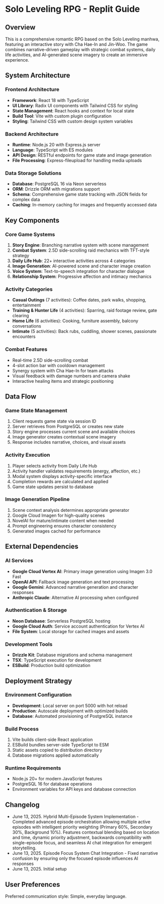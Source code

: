 # Solo Leveling RPG - Replit Guide

## Overview

This is a comprehensive romantic RPG based on the Solo Leveling manhwa, featuring an interactive story with Cha Hae-In and Jin-Woo. The game combines narrative-driven gameplay with strategic combat systems, daily life activities, and AI-generated scene imagery to create an immersive experience.

## System Architecture

### Frontend Architecture
- **Framework**: React 18 with TypeScript
- **UI Library**: Radix UI components with Tailwind CSS for styling
- **State Management**: React hooks and context for local state
- **Build Tool**: Vite with custom plugin configuration
- **Styling**: Tailwind CSS with custom design system variables

### Backend Architecture
- **Runtime**: Node.js 20 with Express.js server
- **Language**: TypeScript with ES modules
- **API Design**: RESTful endpoints for game state and image generation
- **File Processing**: Express-fileupload for handling media uploads

### Data Storage Solutions
- **Database**: PostgreSQL 16 via Neon serverless
- **ORM**: Drizzle ORM with migrations support
- **Schema**: Comprehensive game state tracking with JSON fields for complex data
- **Caching**: In-memory caching for images and frequently accessed data

## Key Components

### Core Game Systems
1. **Story Engine**: Branching narrative system with scene management
2. **Combat System**: 2.5D side-scrolling raid mechanics with TFT-style strategy
3. **Daily Life Hub**: 22+ interactive activities across 4 categories
4. **Image Generation**: AI-powered scene and character image creation
5. **Voice System**: Text-to-speech integration for character dialogue
6. **Relationship System**: Progressive affection and intimacy mechanics

### Activity Categories
- **Casual Outings** (7 activities): Coffee dates, park walks, shopping, entertainment
- **Training & Hunter Life** (4 activities): Sparring, raid footage review, gate clearing
- **Home Life** (6 activities): Cooking, furniture assembly, balcony conversations
- **Intimate** (5 activities): Back rubs, cuddling, shower scenes, passionate encounters

### Combat Features
- Real-time 2.5D side-scrolling combat
- 4-slot action bar with cooldown management
- Synergy system with Cha Hae-In for team attacks
- Visual feedback with damage numbers and camera shake
- Interactive healing items and strategic positioning

## Data Flow

### Game State Management
1. Client requests game state via session ID
2. Server retrieves from PostgreSQL or creates new state
3. Story engine processes current scene and available choices
4. Image generator creates contextual scene imagery
5. Response includes narrative, choices, and visual assets

### Activity Execution
1. Player selects activity from Daily Life Hub
2. Activity handler validates requirements (energy, affection, etc.)
3. Modal system displays activity-specific interface
4. Completion rewards are calculated and applied
5. Game state updates persist to database

### Image Generation Pipeline
1. Scene context analysis determines appropriate generator
2. Google Cloud Imagen for high-quality scenes
3. NovelAI for mature/intimate content when needed
4. Prompt engineering ensures character consistency
5. Generated images cached for performance

## External Dependencies

### AI Services
- **Google Cloud Vertex AI**: Primary image generation using Imagen 3.0 Fast
- **OpenAI API**: Fallback image generation and text processing
- **Google Gemini**: Advanced narrative generation and character responses
- **Anthropic Claude**: Alternative AI processing when configured

### Authentication & Storage
- **Neon Database**: Serverless PostgreSQL hosting
- **Google Cloud Auth**: Service account authentication for Vertex AI
- **File System**: Local storage for cached images and assets

### Development Tools
- **Drizzle Kit**: Database migrations and schema management
- **TSX**: TypeScript execution for development
- **ESBuild**: Production build optimization

## Deployment Strategy

### Environment Configuration
- **Development**: Local server on port 5000 with hot reload
- **Production**: Autoscale deployment with optimized builds
- **Database**: Automated provisioning of PostgreSQL instance

### Build Process
1. Vite builds client-side React application
2. ESBuild bundles server-side TypeScript to ESM
3. Static assets copied to distribution directory
4. Database migrations applied automatically

### Runtime Requirements
- Node.js 20+ for modern JavaScript features
- PostgreSQL 16 for database operations
- Environment variables for API keys and database connection

## Changelog

- June 13, 2025. Hybrid Multi-Episode System Implementation - Completed advanced episode orchestration allowing multiple active episodes with intelligent priority weighting (Primary 60%, Secondary 30%, Background 10%). Features contextual blending based on location and time, dynamic priority adjustment, backwards compatibility with single-episode focus, and seamless AI chat integration for emergent storytelling.
- June 13, 2025. Episode Focus System Chat Integration - Fixed narrative confusion by ensuring only the focused episode influences AI responses
- June 13, 2025. Initial setup

## User Preferences

Preferred communication style: Simple, everyday language.